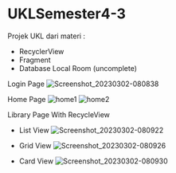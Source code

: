 # UKLSemester4-3
Projek UKL dari materi :
- RecyclerView 
- Fragment
- Database Local Room (uncomplete)

Login Page
![Screenshot_20230302-080838](https://user-images.githubusercontent.com/95407254/222305634-75e92832-739f-4dcd-b349-9901a13c17f8.png)

Home Page
![home1](https://user-images.githubusercontent.com/95407254/222305689-4492b1f1-1a09-400f-a227-0d5370feb809.png)
![home2](https://user-images.githubusercontent.com/95407254/222305696-638b0aef-84da-4c06-9380-dc3b091a7e65.png)

Library Page With RecycleView
- List View
![Screenshot_20230302-080922](https://user-images.githubusercontent.com/95407254/222305807-06c4a6d0-1b43-40ef-ab7d-e34fbc793d40.png)

- Grid View
![Screenshot_20230302-080926](https://user-images.githubusercontent.com/95407254/222305833-98c673be-884e-4cdd-976a-494f5921e0e6.png)

- Card View
![Screenshot_20230302-080930](https://user-images.githubusercontent.com/95407254/222305850-de1a531f-6826-4efe-903d-1bad89e89b58.png)
